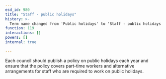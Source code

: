```yaml
---
esd_id: 980
title: "Staff - public holidays"
history: >-
  Term name changed from 'Public holidays' to 'Staff - public holidays' in version 3.00.  Scope notes added in version 3.01.
function: 119
interactions: []
powers: []
internal: true

---
```


Each council should publish a policy on public holidays each year and ensure that the policy covers part-time workers and alternative arrangements for staff who are required to work on public holidays.

